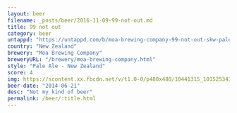 ```yaml
---
layout: beer
filename: _posts/beer/2016-11-09-99-not-out.md
title: 99 not out
category: beer
untappd: "https://untappd.com/b/moa-brewing-company-99-not-out-skw-pale-ale/520810"
country: "New Zealand"
brewery: "Moa Brewing Company"
breweryURL: "/brewery/moa-brewing-company.html"
style: "Pale Ale - New Zealand"
score: 4
img: https://scontent.xx.fbcdn.net/v/t1.0-0/p480x480/10441315_10152534300648745_3725590372701097829_n.jpg?_nc_cat=0&oh=0cbd4308f42695a4145619ebc6e1ec6c&oe=5B830687
beer-date: "2014-06-21"
desc: "Not my kind of beer"
permalink: /beer/:title.html
---
```


